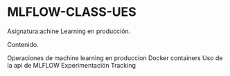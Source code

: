 # MLFLOW-CLASS-UES

Asignatura:achine Learning en producción.

Contenido.

Operaciones de machine learning en produccion
Docker containers
Uso de la api de MLFLOW 
Experimentación 
Tracking
